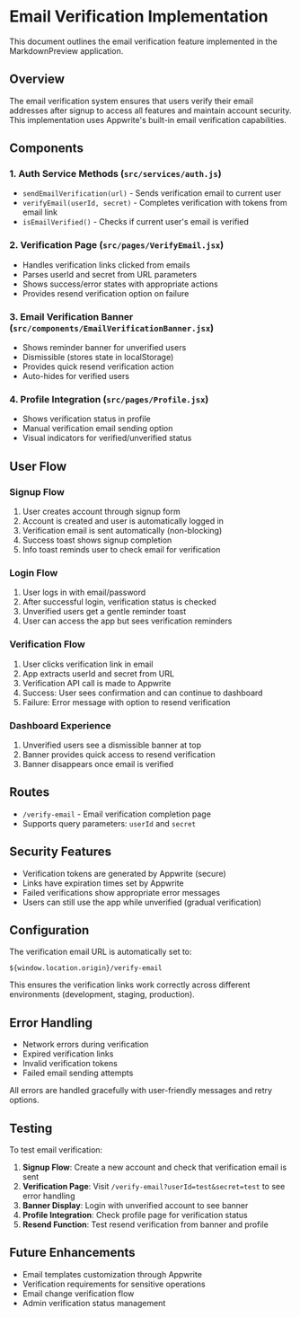 # Email Verification Implementation

This document outlines the email verification feature implemented in the MarkdownPreview application.

## Overview

The email verification system ensures that users verify their email addresses after signup to access all features and maintain account security. This implementation uses Appwrite's built-in email verification capabilities.

## Components

### 1. Auth Service Methods (`src/services/auth.js`)

- `sendEmailVerification(url)` - Sends verification email to current user
- `verifyEmail(userId, secret)` - Completes verification with tokens from email link
- `isEmailVerified()` - Checks if current user's email is verified

### 2. Verification Page (`src/pages/VerifyEmail.jsx`)

- Handles verification links clicked from emails
- Parses userId and secret from URL parameters
- Shows success/error states with appropriate actions
- Provides resend verification option on failure

### 3. Email Verification Banner (`src/components/EmailVerificationBanner.jsx`)

- Shows reminder banner for unverified users
- Dismissible (stores state in localStorage)
- Provides quick resend verification action
- Auto-hides for verified users

### 4. Profile Integration (`src/pages/Profile.jsx`)

- Shows verification status in profile
- Manual verification email sending option
- Visual indicators for verified/unverified status

## User Flow

### Signup Flow
1. User creates account through signup form
2. Account is created and user is automatically logged in
3. Verification email is sent automatically (non-blocking)
4. Success toast shows signup completion
5. Info toast reminds user to check email for verification

### Login Flow
1. User logs in with email/password
2. After successful login, verification status is checked
3. Unverified users get a gentle reminder toast
4. User can access the app but sees verification reminders

### Verification Flow
1. User clicks verification link in email
2. App extracts userId and secret from URL
3. Verification API call is made to Appwrite
4. Success: User sees confirmation and can continue to dashboard
5. Failure: Error message with option to resend verification

### Dashboard Experience
1. Unverified users see a dismissible banner at top
2. Banner provides quick access to resend verification
3. Banner disappears once email is verified

## Routes

- `/verify-email` - Email verification completion page
- Supports query parameters: `userId` and `secret`

## Security Features

- Verification tokens are generated by Appwrite (secure)
- Links have expiration times set by Appwrite
- Failed verifications show appropriate error messages
- Users can still use the app while unverified (gradual verification)

## Configuration

The verification email URL is automatically set to:
```
${window.location.origin}/verify-email
```

This ensures the verification links work correctly across different environments (development, staging, production).

## Error Handling

- Network errors during verification
- Expired verification links
- Invalid verification tokens
- Failed email sending attempts

All errors are handled gracefully with user-friendly messages and retry options.

## Testing

To test email verification:

1. **Signup Flow**: Create a new account and check that verification email is sent
2. **Verification Page**: Visit `/verify-email?userId=test&secret=test` to see error handling
3. **Banner Display**: Login with unverified account to see banner
4. **Profile Integration**: Check profile page for verification status
5. **Resend Function**: Test resend verification from banner and profile

## Future Enhancements

- Email templates customization through Appwrite
- Verification requirements for sensitive operations
- Email change verification flow
- Admin verification status management
